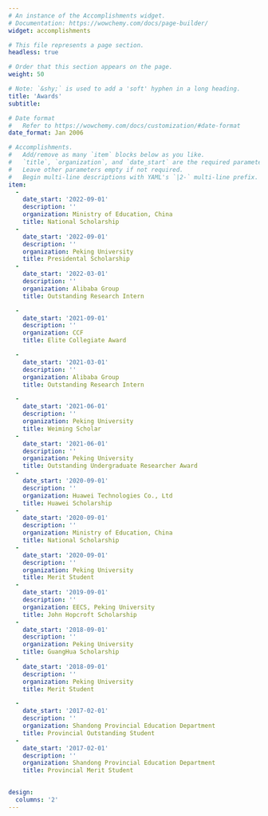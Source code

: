 ```yaml
---
# An instance of the Accomplishments widget.
# Documentation: https://wowchemy.com/docs/page-builder/
widget: accomplishments

# This file represents a page section.
headless: true

# Order that this section appears on the page.
weight: 50

# Note: `&shy;` is used to add a 'soft' hyphen in a long heading.
title: 'Awards'
subtitle:

# Date format
#   Refer to https://wowchemy.com/docs/customization/#date-format
date_format: Jan 2006

# Accomplishments.
#   Add/remove as many `item` blocks below as you like.
#   `title`, `organization`, and `date_start` are the required parameters.
#   Leave other parameters empty if not required.
#   Begin multi-line descriptions with YAML's `|2-` multi-line prefix.
item:
  - 
    date_start: '2022-09-01'
    description: ''
    organization: Ministry of Education, China
    title: National Scholarship
  - 
    date_start: '2022-09-01'
    description: ''
    organization: Peking University
    title: Presidental Scholarship
  - 
    date_start: '2022-03-01'
    description: ''
    organization: Alibaba Group
    title: Outstanding Research Intern

  - 
    date_start: '2021-09-01'
    description: ''
    organization: CCF
    title: Elite Collegiate Award

  - 
    date_start: '2021-03-01'
    description: ''
    organization: Alibaba Group
    title: Outstanding Research Intern

  - 
    date_start: '2021-06-01'
    description: ''
    organization: Peking University
    title: Weiming Scholar
  - 
    date_start: '2021-06-01'
    description: ''
    organization: Peking University
    title: Outstanding Undergraduate Researcher Award
  - 
    date_start: '2020-09-01'
    description: ''
    organization: Huawei Technologies Co., Ltd
    title: Huawei Scholarship
  - 
    date_start: '2020-09-01'
    description: ''
    organization: Ministry of Education, China
    title: National Scholarship
  - 
    date_start: '2020-09-01'
    description: ''
    organization: Peking University
    title: Merit Student
  - 
    date_start: '2019-09-01'
    description: ''
    organization: EECS, Peking University
    title: John Hopcroft Scholarship
  - 
    date_start: '2018-09-01'
    description: ''
    organization: Peking University
    title: GuangHua Scholarship
  - 
    date_start: '2018-09-01'
    description: ''
    organization: Peking University
    title: Merit Student

  - 
    date_start: '2017-02-01'
    description: ''
    organization: Shandong Provincial Education Department
    title: Provincial Outstanding Student
  - 
    date_start: '2017-02-01'
    description: ''
    organization: Shandong Provincial Education Department
    title: Provincial Merit Student
  

design:
  columns: '2'
---
```

